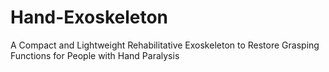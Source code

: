 # Hand-Exoskeleton
A Compact and Lightweight Rehabilitative Exoskeleton to Restore Grasping Functions for People with Hand Paralysis

